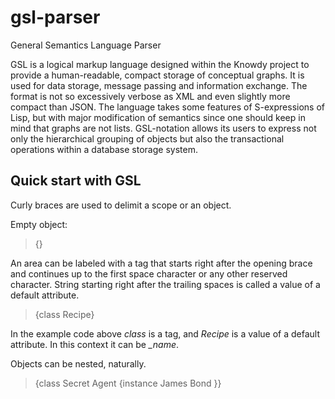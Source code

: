 # gsl-parser
General Semantics Language Parser

GSL is a logical markup language designed within the Knowdy project to provide a human-readable,
compact storage of conceptual graphs. It is used for data storage, message passing and information exchange. The format is not so excessively verbose as XML and even slightly
more   compact   than   JSON. The   language   takes   some
features   of   S-expressions  of   Lisp,   but   with   major
modification of semantics since one should keep in mind
that graphs are not lists. GSL-notation allows its users to express not only the
hierarchical grouping of objects but also the transactional operations within
a database storage system.

## Quick start with GSL

Curly braces are used to delimit a scope or an object.

Empty object:

>{}

An area can be labeled with a tag that starts right after the opening brace
and continues up to the first space character or any other reserved character.
String starting right after the trailing spaces is called a value of a default attribute.

>{class Recipe}

In the example code above *class* is a tag,
and *Recipe* is a value of a default attribute.
In this context it can be *_name*.

Objects can be nested, naturally.

> {class Secret Agent {instance James Bond }}


